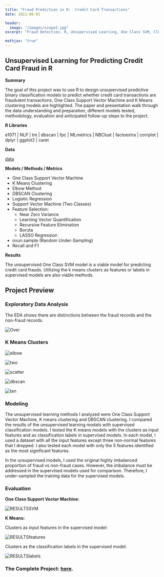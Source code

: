 ```yaml
---
title: "Fraud Prediction in R:  Credit Card Transactions"
date: 2021-06-01

header:
  image: "/images/scope2.jpg"
excerpt: "Fraud Detection, R, Unsupervised Learning, One Class SVM, Clustering"

mathjax: "true"
---
```



## Unsupervised Learning for Predicting Credit Card Fraud in R

**Summary**

The goal of this project was to use R to design unsupervised predictive binary classification models to predict whether credit card transactions are fraudulent transactions.  One Class Support Vector Machine and K Means clustering models are highlighted.  The paper and presentation walk through the data understanding and preparation, different models tested, methodology, evaluation and anticipated follow-up steps to the project.  

**R Libraries**

e1071 | NLP | tm | dbscan | fpc | MLmetrics | NBClust | factoextra | corrplot | dplyr | ggplot2 | caret

**Data**

[data](https://www.kaggle.com/mlg-ulb/creditcardfraud) 

**Models / Methods / Metrics**

* One Class Support Vector Machine 
* K Means Clustering
* Elbow Method
* DBSCAN Clustering
* Logistic Regression
* Support Vector Machine (Two Classes)
* Feature Selection:  
  + Near Zero Variance
  + Learning Vector Quantification
  + Recursive Feature Elimination
  + Boruta
  + LASSO Regression
* ovun.sample (Random Under-Sampling)
* Recall and F1

**Results**

The unsupervised One Class SVM model is a viable model for predicting credit card frauds.  Utilizing the k means clusters as features or labels in supervised models are also viable methods. 

## Project Preview

### Exploratory Data Analysis

The EDA shows there are distinctions between the fraud records and the non-fraud records.

![Over](/images/fraud/Overlapping.PNG)

### K Means Clusters

![elbow](/images/fraud/Elbow2.PNG)

![two](/images/fraud/2Cluster.PNG)

![scatter](/images/fraud/Scatter2.PNG)

![dbscan](/images/fraud/DBSCAN.PNG)

![ten](/images/fraud/ClustPlot.PNG)

### Modeling

The unsupervised learning methods I analyzed were One Class Support Vector Machine, K means clustering and DBSCAN clustering.  I compared the results of the unsupervised learning models with supervised classification models.  I tested the K means models with the clusters as input features and as classification labels in supervised models.  In each model, I used a dataset with all the input features except three non-normal features that I dropped.  I also tested each model with only the 5 features identified as the most significant features.

In the unsupervised models, I used the original highly imbalanced proportion of fraud vs non-fraud cases.  However, the imbalance must be addressed in the supervised models used for comparison.  Therefore, I under-sampled the training data for the supervised models.

### Evaluation

**One Class Support Vector Machine:**

![RESULTSSVM](/images/fraud/SVMresults.PNG)

**K Means:**

Clusters as input features in the supervised model:

![RESULTSfeatures](/images/fraud/FeaturesResults.PNG)

Clusters as the classificaiton labels in the supervised model:

![RESULTSlabels](/images/fraud/LabelsResults.PNG)


### The Complete Project: [here](https://github.com/MaryDonovanMartello/Fraud-Detection-in-R).
<!-- teaser: "/images/Fraud2.PNG" -->
